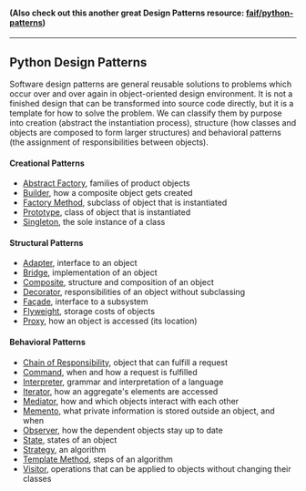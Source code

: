 #### (Also check out this another great Design Patterns resource: [faif/python-patterns](https://github.com/faif/python-patterns))

__________________________
## Python Design Patterns

Software design patterns are general reusable solutions to problems which occur
over and over again in object-oriented design environment. It is not a finished 
design that can be transformed into source code directly, but it is a template for how
to solve the problem. We can classify them by purpose into creation (abstract 
the instantiation process), structure (how classes and objects are composed to form 
larger structures) and behavioral patterns (the assignment of responsibilities between 
objects).  

#### Creational Patterns 
- [Abstract Factory], families of product objects
- [Builder], how a composite object gets created
- [Factory Method], subclass of object that is instantiated
- [Prototype], class of object that is instantiated
- [Singleton], the sole instance of a class 
#### Structural Patterns
- [Adapter], interface to an object
- [Bridge], implementation of an object 
- [Composite], structure and composition of an object
- [Decorator], responsibilities of an object without subclassing
- [Façade], interface to a subsystem
- [Flyweight], storage costs of objects
- [Proxy], how an object is accessed (its location)
#### Behavioral Patterns
- [Chain of Responsibility], object that can fulfill a request
- [Command], when and how a request is fulfilled
- [Interpreter], grammar and interpretation of a language
- [Iterator], how an aggregate's elements are accessed
- [Mediator], how and which objects interact with each other
- [Memento], what private information is stored outside an object, and when 
- [Observer], how the dependent objects stay up to date
- [State], states of an object
- [Strategy], an algorithm
- [Template Method], steps of an algorithm
- [Visitor], operations that can be applied to objects without changing their classes

[Abstract Factory]: abstract-factory
[Builder]: builder
[Factory Method]: factory-method
[Prototype]: prototype
[Singleton]: singleton
[Adapter]: adapter
[Bridge]: bridge 
[Composite]: composite
[Decorator]: decorator
[Façade]: facade
[Flyweight]: flyweight
[Proxy]: proxy
[Chain of Responsibility]: chain-of-responsibility
[Command]: command
[Interpreter]: interpreter
[Iterator]: iterator
[Mediator]: mediator
[Memento]: memento
[Observer]: observer
[State]: state
[Strategy]: strategy
[Template Method]: template-method
[Visitor]: visitor
